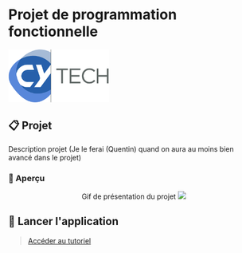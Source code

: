# Projet de programmation fonctionnelle

<div>
  <img src="public/images/CYTechLogo.png" style="width: 40%;">
</div>

## 📋 Projet

Description projet (Je le ferai (Quentin) quand on aura au moins bien avancé dans le projet)

### 👀 Aperçu

<div align="center">
  Gif de présentation du projet
  <img src="public/images/.gif" />
</div>

## 🚀 Lancer l'application
> [Accéder au tutoriel](docs/run_app.md)
